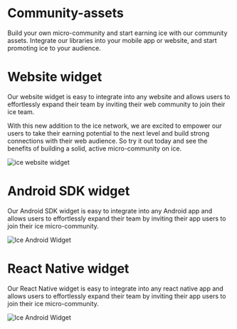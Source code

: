 # Community-assets
Build your own micro-community and start earning ice with our community assets. Integrate our libraries into your mobile app or website, and start promoting ice to your audience.

# Website widget
Our website widget is easy to integrate into any website and allows users to effortlessly expand their team by inviting their web community to join their ice team.

With this new addition to the ice network, we are excited to empower our users to take their earning potential to the next level and build strong connections with their web audience. So try it out today and see the benefits of building a solid, active micro-community on ice.

![ice website widget](https://i.imgur.com/IzBa6rk.jpeg)

# Android SDK widget
Our Android SDK widget is easy to integrate into any Android app and allows users to effortlessly expand their team by inviting their app users to join their ice micro-community.


![Ice Android Widget](https://media2.giphy.com/media/v1.Y2lkPTc5MGI3NjExNjZmZGMwYjNmMDZhYWJlNWZmOWJjY2FkMmM5NjM0NjhmZjVjNjEwNiZlcD12MV9pbnRlcm5hbF9naWZzX2dpZklkJmN0PWc/zN0rgUMX7QQFeImsmJ/giphy.gif)

# React Native widget

Our React Native widget is easy to integrate into any react native app and allows users to effortlessly expand their team by inviting their app users to join their ice micro-community.


![Ice Android Widget](https://media2.giphy.com/media/v1.Y2lkPTc5MGI3NjExNjZmZGMwYjNmMDZhYWJlNWZmOWJjY2FkMmM5NjM0NjhmZjVjNjEwNiZlcD12MV9pbnRlcm5hbF9naWZzX2dpZklkJmN0PWc/zN0rgUMX7QQFeImsmJ/giphy.gif)
